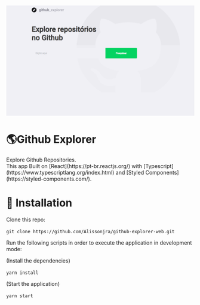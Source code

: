 <img src="/.github/github.gif" />

<h1>🌎Github Explorer</h1>
Explore Github Repositories.</br>
This app Built on  [React](https://pt-br.reactjs.org/) with [Typescript](https://www.typescriptlang.org/index.html) and [Styled Components](https://styled-components.com/).

# :construction_worker: Installation
 Clone this repo:
 
 ```git clone https://github.com/Alissonjra/github-explorer-web.git```
 
Run the following scripts in order to execute the application in development mode:

(Install the dependencies)

 ```yarn install ``` 
 
 (Start the application)
 
 ```yarn start``` 


